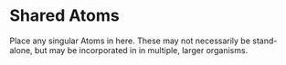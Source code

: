 # Shared Atoms

Place any singular Atoms in here. These may not necessarily be stand-alone, but may be incorporated in in multiple, larger organisms.